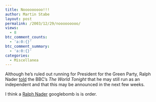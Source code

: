 ```yaml
---
title: Nooooooooo!!!
author: Martin Stabe
layout: post
permalink: /2003/12/29/nooooooooo/
views:
  - 8
btc_comment_counts:
  - 'a:0:{}'
btc_comment_summary:
  - 'a:0:{}'
categories:
  - Miscellanea
---
```

Although he&#8217;s ruled out running for President for the Green Party, Ralph Nader [told][1] the BBC&#8217;s *The World Tonight* that he may still run as an independent and that this may be announced in the next few weeks.

I think a [Ralph Nader][2] googlebomb is is order.

 [1]: http://www.bbc.co.uk/radio4/news/worldtonight/
 [2]: http://www.repentantnadervoter.com/